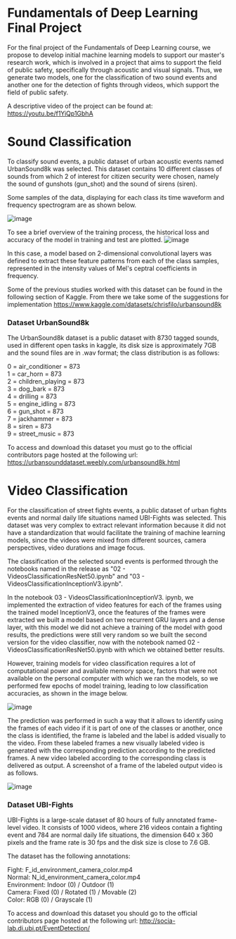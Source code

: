 # Fundamentals of Deep Learning Final Project

For the final project of the Fundamentals of Deep Learning course, we propose to develop initial machine learning models to support our master's research work, which is involved in a project that aims to support the field of public safety, specifically through acoustic and visual signals.
Thus, we generate two models, one for the classification of two sound events and another one for the detection of fights through videos, which support the field of public safety.

A descriptive video of the project can be found at: https://youtu.be/f1YiQp1GbhA

# Sound Classification

To classify sound events, a public dataset of urban acoustic events named UrbanSound8k was selected. This dataset contains 10 different classes of sounds from which 2 of interest for citizen security were chosen, namely the sound of gunshots (gun_shot) and the sound of sirens (siren).

Some samples of the data, displaying for each class its time waveform and frequency spectrogram are as shown below.

![image](https://user-images.githubusercontent.com/36963665/172217337-24b7c4c6-7538-4f83-9602-c7c4eb0c4fed.png)


To see a brief overview of the training process, the historical loss and accuracy of the model in training and test are plotted.
![image](https://user-images.githubusercontent.com/36963665/172218262-0dae9d4f-68a7-44b9-b35c-5be5eaa8e095.png)

In this case, a model based on 2-dimensional convolutional layers was defined to extract these feature patterns from each of the class samples, represented in the intensity values of Mel's ceptral coefficients in frequency. 

Some of the previous studies worked with this dataset can be found in the following section of Kaggle. From there we take some of the suggestions for implementation
https://www.kaggle.com/datasets/chrisfilo/urbansound8k


### Dataset UrbanSound8k

The UrbanSound8k dataset is a public dataset with 8730 tagged sounds, used in different open tasks in kaggle, its disk size is approximately 7GB and the sound files are in .wav format; the class distribution is as follows:

0 = air_conditioner = 873<br>
1 = car_horn = 873<br>
2 = children_playing = 873<br>
3 = dog_bark = 873<br>
4 = drilling = 873<br>
5 = engine_idling = 873<br>
6 = gun_shot = 873<br>
7 = jackhammer = 873<br>
8 = siren = 873<br>
9 = street_music = 873<br>

To access and download this dataset you must go to the official contributors page hosted at the following url:
https://urbansounddataset.weebly.com/urbansound8k.html


# Video Classification

For the classification of street fights events, a public dataset of urban fights events and normal daily life situations named UBI-Fights was selected. This dataset was very complex to extract relevant information because it did not have a standardization that would facilitate the training of machine learning models, since the videos were mixed from different sources, camera perspectives, video durations and image focus.  

The classification of the selected sound events is performed through the notebooks named in the release as 
"02 - VideosClassificationResNet50.ipynb" and  "03 - VideosClassificationInceptionV3.ipynb". 

In the notebook 03 - VideosClassificationInceptionV3. ipynb, we implemented the extraction of video features for each of the frames using the trained model InceptionV3, once the features of the frames were extracted we built a model based on two recurrent GRU layers and a dense layer, with this model we did not achieve a training of the model with good results, the predictions were still very random so we built the second version for the video classifier, now with the notebook named 02 - VideosClassificationResNet50.ipynb with which we obtained better results.

However, training models for video classification requires a lot of computational power and available memory space, factors that were not available on the personal computer with which we ran the models, so we performed few epochs of model training, leading to low classification accuracies, as shown in the image below.

![image](https://user-images.githubusercontent.com/36963665/172986024-92b468c7-d91f-4a02-8963-3f93a9f012c5.png)


The prediction was performed in such a way that it allows to identify using the frames of each video if it is part of one of the classes or another, once the class is identified, the frame is labeled and the label is added visually to the video. From these labeled frames a new visually labeled video is generated with the corresponding prediction according to the predicted frames.  A new video labeled according to the corresponding class is delivered as output. A screenshot of a frame of the labeled output video is as follows.

![image](https://user-images.githubusercontent.com/36963665/172986087-9c8866aa-b63f-41d9-a31d-b0398ff123ba.png)



### Dataset UBI-Fights

UBI-Fights is a large-scale dataset of 80 hours of fully annotated frame-level video. It consists of 1000 videos, where 216 videos contain a fighting event and 784 are normal daily life situations, the dimension 640 x 360 pixels and the frame rate is 30 fps and the disk size is close to 7.6 GB.  

The dataset has the following annotations:  

Fight: F_id_environment_camera_color.mp4<br> 
Normal: N_id_environment_camera_color.mp4<br>
Environment: Indoor (0) / Outdoor (1)<br> 
Camera: Fixed (0) / Rotated (1) / Movable (2)<br> 
Color: RGB (0) / Grayscale (1)<br> 

To access and download this dataset you should go to the official contributors page hosted at the following url: 
http://socia-lab.di.ubi.pt/EventDetection/ 



